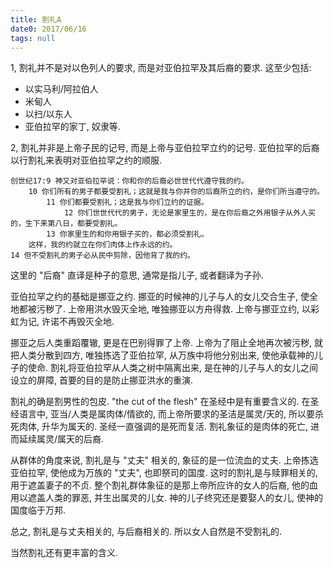 ```yaml
---
title: 割礼A
date0: 2017/06/16
tags: null
---
```


1, 割礼并不是对以色列人的要求, 而是对亚伯拉罕及其后裔的要求. 这至少包括:

* 以实马利/阿拉伯人
* 米甸人
* 以扫/以东人
* 亚伯拉罕的家丁, 奴隶等.

2, 割礼并非是上帝子民的记号, 而是上帝与亚伯拉罕立约的记号. 亚伯拉罕的后裔以行割礼来表明对亚伯拉罕之约的顺服.

    创世纪17:9 神又对亚伯拉罕说：你和你的后裔必世世代代遵守我的约。
        10 你们所有的男子都要受割礼；这就是我与你并你的后裔所立的约，是你们所当遵守的。
            11 你们都要受割礼；这是我与你们立约的证据。
                12 你们世世代代的男子，无论是家里生的，是在你后裔之外用银子从外人买的，生下来第八日，都要受割礼。
            13 你家里生的和你用银子买的，都必须受割礼。
        这样，我的约就立在你们肉体上作永远的约。
    14 但不受割礼的男子必从民中剪除，因他背了我的约。

这里的 "后裔" 直译是种子的意思, 通常是指儿子, 或者翻译为子孙.

亚伯拉罕之约的基础是挪亚之约. 挪亚的时候神的儿子与人的女儿交合生子, 使全地都被污秽了. 上帝用洪水毁灭全地, 唯独挪亚以方舟得救. 上帝与挪亚立约, 以彩虹为记, 许诺不再毁灭全地.

挪亚之后人类重蹈覆辙, 更是在巴别得罪了上帝. 上帝为了阻止全地再次被污秽, 就把人类分散到四方, 唯独拣选了亚伯拉罕, 从万族中将他分别出来, 使他承载神的儿子的使命. 割礼将亚伯拉罕从人类之树中隔离出来, 是在神的儿子与人的女儿之间设立的屏障, 首要的目的是防止挪亚洪水的重演.

割礼的确是割男性的包皮. "the cut of the flesh" 在圣经中是有重要含义的. 在圣经语言中, 亚当/人类是属肉体/情欲的, 而上帝所要求的圣洁是属灵/天的, 所以要杀死肉体, 升华为属天的. 圣经一直强调的是死而复活. 割礼象征的是肉体的死亡, 进而延续属灵/属天的后裔.

从群体的角度来说, 割礼是与 "丈夫" 相关的, 象征的是一位流血的丈夫. 上帝拣选亚伯拉罕, 使他成为万族的 "丈夫", 也即祭司的国度. 这时的割礼是与赎罪相关的, 用于遮盖妻子的不贞. 整个割礼群体象征的是那上帝所应许的女人的后裔, 他的血用以遮盖人类的罪恶, 并生出属灵的儿女. 神的儿子终究还是要娶人的女儿, 使神的国度临于万邦.

总之, 割礼是与丈夫相关的, 与后裔相关的.  所以女人自然是不受割礼的.

当然割礼还有更丰富的含义.
